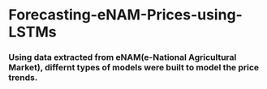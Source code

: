 # Forecasting-eNAM-Prices-using-LSTMs

### Using data extracted from eNAM(e-National Agricultural Market), differnt types of models were built to model the price trends.
